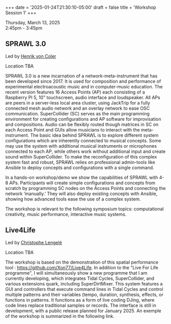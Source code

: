 
+++
date = '2025-01-24T21:30:10-05:00'
draft = false
title = 'Workshop Session 1'
+++

Thursday, March 13, 2025  
2:45pm - 3:45pm

## SPRAWL 3.0

Led by [Henrik von Coler](/bios/#henrik-von-coler)  

Location TBA

SPRAWL 3.0 is a new incarnation of a network-meta-instrument that has been developed since 2017. It is used for composition and performance of experimental electroacoustic music and in computer-music education. The recent version features 16 Access Points (AP) each consisting of a Raspberry PI 5, 10” touchscreen, audio interface and loudspeaker. All APs are peers in a server-less local area cluster, using JackTrip for a fully connected mesh audio network and an overlay network to ease OSC communication. SuperCollider (SC) serves as the main programming environment for creating configurations and AP software for improvisation and compositions. Audio can be flexibly routed though matrices in SC on each Access Point and GUIs allow musicians to interact with the meta-instrument. The basic idea behind SPRAWL is to explore different system configurations which are inherently connected to musical concepts. Some may use the system with additional musical instruments or microphones connected to each AP, while others work without additional input and create sound within SuperCollider. To make the reconfiguration of this complex system fast and robust, SPRAWL relies on professional admin-tools like Ansible to deploy concepts and configurations with a single command.

In a hands-on workshop/demo we show the capabilities of SPRAWL with 4-8 APs. Participants will create simple configurations and concepts from scratch by programming SC nodes on the Access Points and connecting the network ‘manually.’ They will also deploy existing concepts with Ansible, showing how advanced tools ease the use of a complex system.

The workshop is relevant to the following symposium topics: computational creativity, music performance, interactive music systems.

## Live4Life

Led by [Christophe Lengelé](/bios/#christophe-lengelé)  

Location TBA

The workshop is based on the demonstration of  this spatial performance tool : https://github.com/Xon77/Live4Life. In addition to the "Live For Life programme", I will simultaneously show a new programme that I am currently developing, which integrates Tidal Cycles, SuperCollider, and various extensions quark, including SuperDirtMixer. This system features a GUI and controllers that execute command lines in Tidal Cycles and control multiple patterns and their variables (tempo, duration, synthesis, effects, or functions in patterns. It functions as a form of live coding DJing, where code lines replace traditional samples or records. The interface is still in development, with a public release planned for January 2025. An exemple of the workshop is summarized in the following link.

